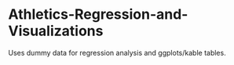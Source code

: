 # Athletics-Regression-and-Visualizations
Uses dummy data for regression analysis and ggplots/kable tables.
